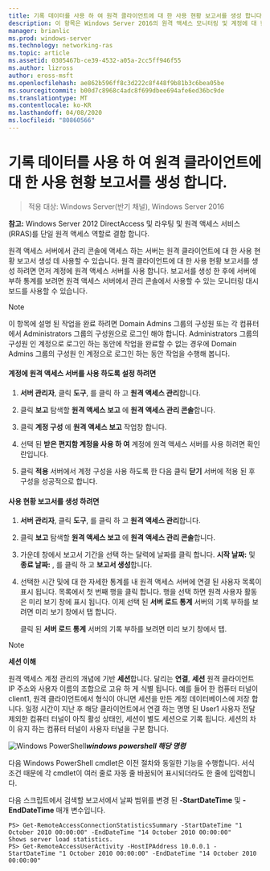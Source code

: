 ```yaml
---
title: 기록 데이터를 사용 하 여 원격 클라이언트에 대 한 사용 현황 보고서를 생성 합니다.
description: 이 항목은 Windows Server 2016의 원격 액세스 모니터링 및 계정에 대 한 가이드의 일부입니다.
manager: brianlic
ms.prod: windows-server
ms.technology: networking-ras
ms.topic: article
ms.assetid: 0305467b-ce39-4532-a05a-2cc5ff946f55
ms.author: lizross
author: eross-msft
ms.openlocfilehash: ae862b596ff8c3d222c8f448f9b81b3c6bea05be
ms.sourcegitcommit: b00d7c8968c4adc8f699dbee694afe6ed36bc9de
ms.translationtype: MT
ms.contentlocale: ko-KR
ms.lasthandoff: 04/08/2020
ms.locfileid: "80860566"
---
```

# <a name="generate-a-usage-report-for-remote-clients-using-historical-data"></a>기록 데이터를 사용 하 여 원격 클라이언트에 대 한 사용 현황 보고서를 생성 합니다.

>적용 대상: Windows Server(반기 채널), Windows Server 2016

**참고:** Windows Server 2012 DirectAccess 및 라우팅 및 원격 액세스 서비스 (RRAS)를 단일 원격 액세스 역할로 결합 합니다.  
  
원격 액세스 서버에서 관리 콘솔에 액세스 하는 서버는 원격 클라이언트에 대 한 사용 현황 보고서 생성 데 사용할 수 있습니다. 원격 클라이언트에 대 한 사용 현황 보고서를 생성 하려면 먼저 계정에 원격 액세스 서버를 사용 합니다. 보고서를 생성 한 후에 서버에 부하 통계를 보려면 원격 액세스 서버에서 관리 콘솔에서 사용할 수 있는 모니터링 대시보드를 사용할 수 있습니다.  
  
> [!NOTE]  
> 이 항목에 설명 된 작업을 완료 하려면 Domain Admins 그룹의 구성원 또는 각 컴퓨터에서 Administrators 그룹의 구성원으로 로그인 해야 합니다. Administrators 그룹의 구성원 인 계정으로 로그인 하는 동안에 작업을 완료할 수 없는 경우에 Domain Admins 그룹의 구성원 인 계정으로 로그인 하는 동안 작업을 수행해 봅니다.  
  
#### <a name="to-enable-accounting-on-the-remote-access-server"></a>계정에 원격 액세스 서버를 사용 하도록 설정 하려면  
  
1.  **서버 관리자**, 클릭 **도구**, 를 클릭 하 고 **원격 액세스 관리**합니다.  
  
2.  클릭 **보고** 탐색할 **원격 액세스 보고** 에 **원격 액세스 관리 콘솔**합니다.  
  
3.  클릭 **계정 구성** 에 **원격 액세스 보고** 작업창 합니다.  
  
4.  선택 된 **받은 편지함 계정을 사용 하 여** 계정에 원격 액세스 서버를 사용 하려면 확인란입니다.  
  
5.  클릭 **적용** 서버에서 계정 구성을 사용 하도록 한 다음 클릭 **닫기** 서버에 적용 된 후 구성을 성공적으로 합니다.  
  
#### <a name="to-generate-the-usage-report"></a>사용 현황 보고서를 생성 하려면  
  
1.  **서버 관리자**, 클릭 **도구**, 를 클릭 하 고 **원격 액세스 관리**합니다.  
  
2.  클릭 **보고** 탐색할 **원격 액세스 보고** 에 **원격 액세스 관리 콘솔**합니다.  
  
3.  가운데 창에서 보고서 기간을 선택 하는 달력에 날짜를 클릭 합니다. **시작 날짜:** 및 **종료 날짜:** , 를 클릭 하 고 **보고서 생성**합니다.  
  
4.  선택한 시간 및에 대 한 자세한 통계를 내 원격 액세스 서버에 연결 된 사용자 목록이 표시 됩니다. 목록에서 첫 번째 행을 클릭 합니다. 행을 선택 하면 원격 사용자 활동은 미리 보기 창에 표시 됩니다. 이제 선택 된 **서버 로드 통계** 서버의 기록 부하를 보려면 미리 보기 창에서 탭 합니다.  
  
    클릭 된 **서버 로드 통계** 서버의 기록 부하를 보려면 미리 보기 창에서 탭.  
  
> [!NOTE]  
> **세션 이해**  
>   
> 원격 액세스 계정 관리의 개념에 기반 **세션**합니다. 달리는 **연결**,  **세션** 원격 클라이언트 IP 주소와 사용자 이름의 조합으로 고유 하 게 식별 됩니다. 예를 들어 한 컴퓨터 터널이 client1, 원격 클라이언트에서 형식이 아니면 세션을 만든 계정 데이터베이스에 저장 합니다. 일정 시간이 지난 후 해당 클라이언트에서 연결 하는 명명 된 User1 사용자 전달 제외한 컴퓨터 터널이 아직 활성 상태인, 세션이 별도 세션으로 기록 됩니다. 세션의 차이 유지 하는 컴퓨터 터널이 사용자 터널을 구분 합니다.  
  
![Windows PowerShell](../../../media/Generate-a-usage-report-for-remote-clients-using-historical-data/PowerShellLogoSmall.gif)***<em>windows powershell 해당 명령</em>***  
  
다음 Windows PowerShell cmdlet은 이전 절차와 동일한 기능을 수행합니다. 서식 조건 때문에 각 cmdlet이 여러 줄로 자동 줄 바꿈되어 표시되더라도 한 줄에 입력합니다.  
  
다음 스크립트에서 검색할 보고서에서 날짜 범위를 변경 된 **-StartDateTime** 및 **-EndDateTime** 매개 변수입니다.  
  
```  
PS> Get-RemoteAccessConnectionStatisticsSummary -StartDateTime "1 October 2010 00:00:00" -EndDateTime "14 October 2010 00:00:00"  
Shows server load statistics.  
PS> Get-RemoteAccessUserActivity -HostIPAddress 10.0.0.1 -StartDateTime "1 October 2010 00:00:00" -EndDateTime "14 October 2010 00:00:00"  
```  
  


